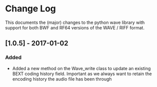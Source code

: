 # Change Log
This documents the (major) changes to the python wave library with support for both
BWF and RF64 versions of the WAVE / RIFF format.

## [1.0.5] - 2017-01-02
### Added
- Added a new method on the Wave_write class to update an existing BEXT coding history
  field. Important as we always want to retain the encoding history the audio file has
  been through
